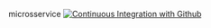 microsservice
[![Continuous Integration with Github](https://github.com/Nagi1867/microsservice/actions/workflows/docker-publish.yml/badge.svg)](https://github.com/Nagi1867/microsservice/actions/workflows/docker-publish.yml)
